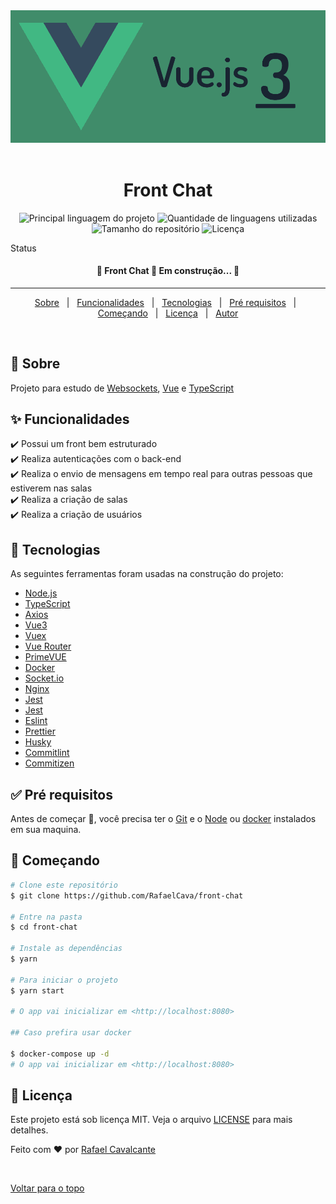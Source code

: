 <div align="center" id="top"> 
  <img src="./src/assets/vue3.jpg" alt="Front Chat" />
  &#xa0;
</div>

<h1 align="center">Front Chat</h1>

<p align="center">
  <img alt="Principal linguagem do projeto" src="https://img.shields.io/github/languages/top/RafaelCava/front-chat?color=56BEB8">

  <img alt="Quantidade de linguagens utilizadas" src="https://img.shields.io/github/languages/count/RafaelCava/front-chat?color=56BEB8">

  <img alt="Tamanho do repositório" src="https://img.shields.io/github/repo-size/RafaelCava/front-chat?color=56BEB8">

  <img alt="Licença" src="https://img.shields.io/github/license/RafaelCava/front-chat?color=56BEB8">

</p>

Status

<h4 align="center"> 
	🚧  Front Chat 🚀 Em construção...  🚧
</h4> 

<hr>

<p align="center">
  <a href="#dart-sobre">Sobre</a> &#xa0; | &#xa0; 
  <a href="#sparkles-funcionalidades">Funcionalidades</a> &#xa0; | &#xa0;
  <a href="#rocket-tecnologias">Tecnologias</a> &#xa0; | &#xa0;
  <a href="#white_check_mark-pré-requisitos">Pré requisitos</a> &#xa0; | &#xa0;
  <a href="#checkered_flag-começando">Começando</a> &#xa0; | &#xa0;
  <a href="#memo-licença">Licença</a> &#xa0; | &#xa0;
  <a href="https://github.com/RafaelCava" target="_blank">Autor</a>
</p>

<br>

## :dart: Sobre ##

Projeto para estudo de [Websockets](https://pt.wikipedia.org/wiki/WebSocket), [Vue](https://vuejs.org/) e [TypeScript](https://www.typescriptlang.org/)

## :sparkles: Funcionalidades ##

:heavy_check_mark: Possui um front bem estruturado\
:heavy_check_mark: Realiza autenticações com o back-end\
:heavy_check_mark: Realiza o envio de mensagens em tempo real para outras pessoas que estiverem nas salas\
:heavy_check_mark: Realiza a criação de salas\
:heavy_check_mark: Realiza a criação de usuários

## :rocket: Tecnologias ##

As seguintes ferramentas foram usadas na construção do projeto:

- [Node.js](https://nodejs.org/en/)
- [TypeScript](https://www.typescriptlang.org/)
- [Axios](https://axios-http.com/ptbr/docs/intro)
- [Vue3](https://vuejs.org/)
- [Vuex](https://vuex.vuejs.org/)
- [Vue Router](https://router.vuejs.org/)
- [PrimeVUE](https://www.primefaces.org/primevue/)
- [Docker](https://www.docker.com/)
- [Socket.io](https://socket.io/)
- [Nginx](https://www.nginx.com/)
- [Jest](https://jestjs.io/pt-BR/)
- [Jest](https://jestjs.io/pt-BR/)
- [Eslint](https://eslint.org/)
- [Prettier](https://prettier.io/)
- [Husky](https://typicode.github.io/husky/)
- [Commitlint](https://github.com/conventional-changelog/commitlint)
- [Commitizen](https://github.com/commitizen/cz-cli)

## :white_check_mark: Pré requisitos ##

Antes de começar :checkered_flag:, você precisa ter o [Git](https://git-scm.com) e o [Node](https://nodejs.org/en/) ou [docker](https://www.docker.com/) instalados em sua maquina.

## :checkered_flag: Começando ##

```bash
# Clone este repositório
$ git clone https://github.com/RafaelCava/front-chat

# Entre na pasta
$ cd front-chat

# Instale as dependências
$ yarn

# Para iniciar o projeto
$ yarn start

# O app vai inicializar em <http://localhost:8080>

## Caso prefira usar docker

$ docker-compose up -d
# O app vai inicializar em <http://localhost:8080>

```

## :memo: Licença ##

Este projeto está sob licença MIT. Veja o arquivo [LICENSE](LICENSE) para mais detalhes.


Feito com :heart: por <a href="https://github.com/RafaelCava" target="_blank">Rafael Cavalcante</a>

&#xa0;

<a href="#top">Voltar para o topo</a>
